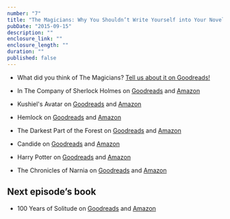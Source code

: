 ```yaml
---
number: "7"
title: "The Magicians: Why You Shouldn’t Write Yourself into Your Novels"
pubDate: "2015-09-15"
description: ""
enclosure_link: ""
enclosure_length: ""
duration: ""
published: false
---
```

- What did you think of The Magicians? [Tell us about it on Goodreads!](https://www.goodreads.com/topic/show/17448060-episode-7-the-magicians?ref=ru_lihp_cm_tp_0_mclk-up2584138144#comment_id_140159788)

- In The Company of Sherlock Holmes on [Goodreads](https://www.goodreads.com/book/show/20729839-in-the-company-of-sherlock-holmes?ac=1) and [Amazon](http://www.amazon.com/gp/product/1605986585/ref=x_gr_w_glide_bb?ie=UTF8&tag=x_gr_w_glide_bb-20&linkCode=as2&camp=1789&creative=9325&creativeASIN=1605986585&SubscriptionId=1MGPYB6YW3HWK55XCGG2)
- Kushiel's Avatar on [Goodreads](https://www.goodreads.com/book/show/40223.Kushiel_s_Avatar?from_search=true&search_version=service) and [Amazon](http://www.amazon.com/gp/product/1405034149/ref=x_gr_w_glide_bb?ie=UTF8&tag=x_gr_w_glide_bb-20&linkCode=as2&camp=1789&creative=9325&creativeASIN=1405034149&SubscriptionId=1MGPYB6YW3HWK55XCGG2)
- Hemlock on [Goodreads](https://www.goodreads.com/book/show/12985143-hemlock?from_search=true&search_version=service) and [Amazon](http://www.amazon.com/gp/product/0062048651/ref=x_gr_w_bb?ie=UTF8&tag=x_gr_w_bb-20&linkCode=as2&camp=1789&creative=9325&creativeASIN=0062048651&SubscriptionId=1MGPYB6YW3HWK55XCGG2)
- The Darkest Part of the Forest on [Goodreads](https://www.goodreads.com/book/show/20958632-the-darkest-part-of-the-forest?utm_medium=api&amp;utm_source=blog_book%22%3EThe%20Darkest%20Part%20of%20the%20Forest) and [Amazon](http://amzn.com/B00K5UNWV4)
- Candide on [Goodreads](https://www.goodreads.com/book/show/19380.Candide?ac=1) and [Amazon](http://www.amazon.com/gp/product/0486266893/ref=x_gr_w_glide_bb?ie=UTF8&tag=x_gr_w_glide_bb-20&linkCode=as2&camp=1789&creative=9325&creativeASIN=0486266893&SubscriptionId=1MGPYB6YW3HWK55XCGG2)
- Harry Potter on [Goodreads](https://www.goodreads.com/book/show/862041.Harry_Potter_Boxset?from_search=true&search_version=service) and [Amazon](http://www.amazon.com/gp/product/0066238501/ref=x_gr_w_bb?ie=UTF8&tag=x_gr_w_bb-20&linkCode=as2&camp=1789&creative=9325&creativeASIN=0066238501&SubscriptionId=1MGPYB6YW3HWK55XCGG2)
- The Chronicles of Narnia on [Goodreads](https://www.goodreads.com/book/show/11127.The_Chronicles_of_Narnia?from_search=true&search_version=service) and [Amazon](http://amzn.com/B006LSZECO)

## Next episode’s book

- 100 Years of Solitude on [Goodreads](https://www.goodreads.com/book/show/320.One_Hundred_Years_of_Solitude?ac=1) and [Amazon](http://www.amazon.com/gp/product/0060531045/ref=x_gr_w_bb?ie=UTF8&tag=x_gr_w_bb-20&linkCode=as2&camp=1789&creative=9325&creativeASIN=0060531045&SubscriptionId=1MGPYB6YW3HWK55XCGG2)
